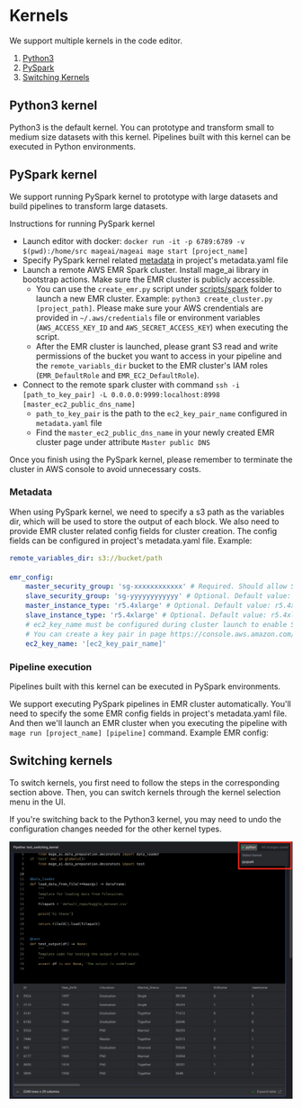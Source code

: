 # Kernels

We support multiple kernels in the code editor.

1. [Python3](#python3)
1. [PySpark](#pyspark)
1. [Switching Kernels](#switching_kernels)

## Python3 kernel <a name="python3"></a>
Python3 is the default kernel. You can prototype and transform small to medium size datasets with this kernel. Pipelines built with this kernel can be executed in Python environments.

## PySpark kernel <a name="pyspark"></a>
We support running PySpark kernel to prototype with large datasets and build pipelines to transform large datasets.

Instructions for running PySpark kernel
* Launch editor with docker: `docker run -it -p 6789:6789 -v $(pwd):/home/src mageai/mageai mage start [project_name]`
* Specify PySpark kernel related [metadata](#metadata) in project's metadata.yaml file
* Launch a remote AWS EMR Spark cluster. Install mage_ai library in bootstrap actions. Make sure the EMR cluster is publicly accessible.
    * You can use the `create_emr.py` script under [scripts/spark](https://github.com/mage-ai/mage-ai/tree/master/scripts/spark) folder to launch a new EMR cluster. Example: `python3 create_cluster.py [project_path]`. Please make sure your AWS crendentials are provided in `~/.aws/credentials` file or environment variables (`AWS_ACCESS_KEY_ID` and `AWS_SECRET_ACCESS_KEY`) when executing the script.
    * After the EMR cluster is launched, please grant S3 read and write permissions of the bucket you want to access in your pipeline and the `remote_variabls_dir` bucket to the EMR cluster's IAM roles (`EMR_DefaultRole` and `EMR_EC2_DefaultRole`).
* Connect to the remote spark cluster with command `ssh -i [path_to_key_pair] -L 0.0.0.0:9999:localhost:8998 [master_ec2_public_dns_name]`
    * `path_to_key_pair` is the path to the `ec2_key_pair_name` configured in `metadata.yaml` file
    * Find the `master_ec2_public_dns_name` in your newly created EMR cluster page under attribute `Master public DNS`

Once you finish using the PySpark kernel, please remember to terminate the cluster in AWS console to avoid unnecessary costs.

### Metadata
When using PySpark kernel, we need to specify a s3 path as the variables dir, which will be used to store the output of each block. We also need to provide EMR cluster related config fields for cluster creation. The config fields can be configured in project's metadata.yaml file. Example:
```yaml
remote_variables_dir: s3://bucket/path

emr_config:
    master_security_group: 'sg-xxxxxxxxxxxx' # Required. Should allow SSH access for trusted sources.
    slave_security_group: 'sg-yyyyyyyyyyyy' # Optional. Default value: master_security_group
    master_instance_type: 'r5.4xlarge' # Optional. Default value: r5.4xlarge
    slave_instance_type: 'r5.4xlarge' # Optional. Default value: r5.4xlarge
    # ec2_key_name must be configured during cluster launch to enable SSH access.
    # You can create a key pair in page https://console.aws.amazon.com/ec2#KeyPairs and download the key file.
    ec2_key_name: '[ec2_key_pair_name]'
```

### Pipeline execution
Pipelines built with this kernel can be executed in PySpark environments.

We support executing PySpark pipelines in EMR cluster automatically. You'll need to specify the some EMR config fields in project's metadata.yaml file. And then we'll launch an EMR cluster when you executing the pipeline with `mage run [project_name] [pipeline]` command. Example EMR config:

## Switching kernels <a name="switching_kernels"></a>
To switch kernels, you first need to follow the steps in the corresponding section above. Then, you can switch kernels through the kernel selection menu in the UI.

If you're switching back to the Python3 kernel, you may need to undo the configuration changes needed for the other kernel types.

<img
  alt="Switch Kernels"
  src="../../media/switch_kernels.png"
/>
